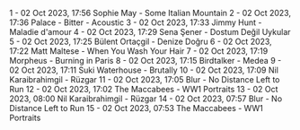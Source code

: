 1 - 02 Oct 2023, 17:56	Sophie May - Some Italian Mountain
2 - 02 Oct 2023, 17:36	Palace - Bitter - Acoustic
3 - 02 Oct 2023, 17:33	Jimmy Hunt - Maladie d'amour
4 - 02 Oct 2023, 17:29	Sena Şener - Dostum Değil Uykular
5 - 02 Oct 2023, 17:25	Bülent Ortaçgil - Denize Doğru
6 - 02 Oct 2023, 17:22	Matt Maltese - When You Wash Your Hair
7 - 02 Oct 2023, 17:19	Morpheus - Burning in Paris
8 - 02 Oct 2023, 17:15	Birdtalker - Medea
9 - 02 Oct 2023, 17:11	Suki Waterhouse - Brutally
10 - 02 Oct 2023, 17:09	Nil Karaibrahimgil - Rüzgar
11 - 02 Oct 2023, 17:05	Blur - No Distance Left to Run
12 - 02 Oct 2023, 17:02	The Maccabees - WW1 Portraits
13 - 02 Oct 2023, 08:00	Nil Karaibrahimgil - Rüzgar
14 - 02 Oct 2023, 07:57	Blur - No Distance Left to Run
15 - 02 Oct 2023, 07:53	The Maccabees - WW1 Portraits
